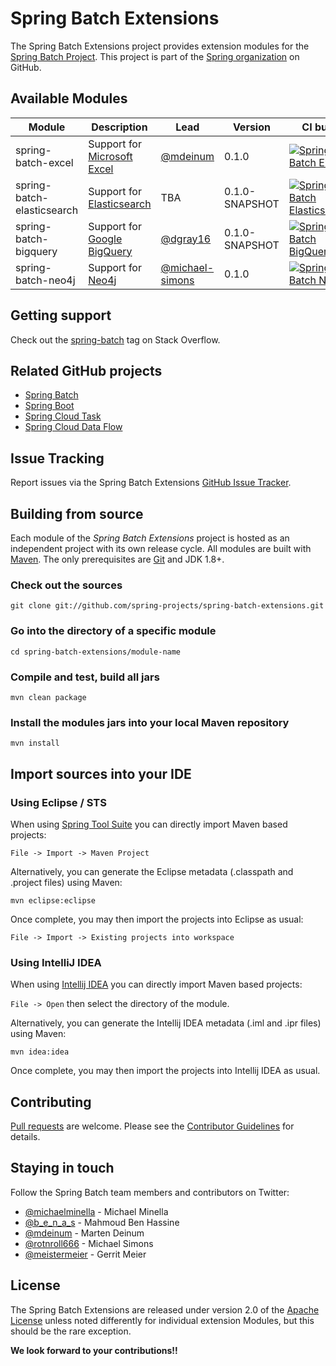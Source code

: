 Spring Batch Extensions
=============================

The Spring Batch Extensions project provides extension modules for the [Spring Batch Project][].
This project is part of the [Spring organization][] on GitHub.

## Available Modules

| Module | Description | Lead | Version | CI build |
| -------|-------------| -----| ------- |----------|
| spring-batch-excel | Support for [Microsoft Excel] | [@mdeinum](https://github.com/mdeinum) | 0.1.0 | [![Spring Batch Excel](https://github.com/spring-projects/spring-batch-extensions/actions/workflows/spring-batch-excel.yml/badge.svg)](https://github.com/spring-projects/spring-batch-extensions/actions/workflows/spring-batch-excel.yml) |
| spring-batch-elasticsearch | Support for [Elasticsearch] | TBA | 0.1.0-SNAPSHOT | [![Spring Batch Elasticsearch](https://github.com/spring-projects/spring-batch-extensions/actions/workflows/spring-batch-elasticsearch.yml/badge.svg)](https://github.com/spring-projects/spring-batch-extensions/actions/workflows/spring-batch-elasticsearch.yml) |
| spring-batch-bigquery | Support for [Google BigQuery] | [@dgray16](https://github.com/dgray16) | 0.1.0-SNAPSHOT | [![Spring Batch BigQuery](https://github.com/spring-projects/spring-batch-extensions/actions/workflows/spring-batch-bigquery.yml/badge.svg)](https://github.com/spring-projects/spring-batch-extensions/actions/workflows/spring-batch-bigquery.yml) |
| spring-batch-neo4j | Support for [Neo4j] | [@michael-simons](https://github.com/michael-simons) | 0.1.0 | [![Spring Batch Neo4j](https://github.com/spring-projects/spring-batch-extensions/actions/workflows/spring-batch-neo4j.yml/badge.svg)](https://github.com/spring-projects/spring-batch-extensions/actions/workflows/spring-batch-neo4j.yml) |

## Getting support

Check out the [spring-batch][spring-batch tag] tag on Stack Overflow.

## Related GitHub projects

* [Spring Batch][]
* [Spring Boot][]
* [Spring Cloud Task][]
* [Spring Cloud Data Flow][]

## Issue Tracking

Report issues via the Spring Batch Extensions [GitHub Issue Tracker][].

## Building from source

Each module of the *Spring Batch Extensions* project is hosted as an independent project with its own release cycle.
All modules are built with [Maven][]. The only prerequisites are [Git][] and JDK 1.8+.

### Check out the sources

`git clone git://github.com/spring-projects/spring-batch-extensions.git`

### Go into the directory of a specific module

`cd spring-batch-extensions/module-name`

### Compile and test, build all jars

`mvn clean package`

### Install the modules jars into your local Maven repository

`mvn install`

## Import sources into your IDE

### Using Eclipse / STS

When using [Spring Tool Suite] you can directly import Maven based projects:

`File -> Import -> Maven Project`

Alternatively, you can generate the Eclipse metadata (.classpath and .project files) using Maven:

`mvn eclipse:eclipse`

Once complete, you may then import the projects into Eclipse as usual:

`File -> Import -> Existing projects into workspace`

### Using IntelliJ IDEA

When using [Intellij IDEA] you can directly import Maven based projects:

`File -> Open` then select the directory of the module.

Alternatively, you can generate the Intellij IDEA metadata (.iml and .ipr files) using Maven:

`mvn idea:idea`

Once complete, you may then import the projects into Intellij IDEA as usual.

## Contributing

[Pull requests][] are welcome. Please see the [Contributor Guidelines][] for details. 

## Staying in touch

Follow the Spring Batch team members and contributors on Twitter:

* [@michaelminella](https://twitter.com/michaelminella) - Michael Minella
* [@b_e_n_a_s](https://twitter.com/b_e_n_a_s) - Mahmoud Ben Hassine
* [@mdeinum](https://twitter.com/mdeinum) - Marten Deinum
* [@rotnroll666](https://twitter.com/rotnroll666) - Michael Simons
* [@meistermeier](https://twitter.com/meistermeier) - Gerrit Meier

## License

The Spring Batch Extensions are released under version 2.0 of the [Apache License][] unless
noted differently for individual extension Modules, but this should be the rare exception.

**We look forward to your contributions!!**

[Spring Batch Project]: https://projects.spring.io/spring-batch/
[Spring organization]: https://github.com/spring-projects
[Microsoft Excel]: https://www.microsoft.com/en-us/microsoft-365/excel
[Elasticsearch]: https://www.elastic.co
[Google BigQuery]: https://cloud.google.com/bigquery
[Neo4j]: https://neo4j.com
[spring-batch tag]: https://stackoverflow.com/questions/tagged/spring-batch
[Spring Batch]: https://github.com/spring-projects/spring-batch
[Spring Boot]: https://github.com/spring-projects/spring-boot
[Spring Cloud Task]: https://github.com/spring-cloud/spring-cloud-task
[Spring Cloud Data Flow]: https://github.com/spring-cloud/spring-cloud-dataflow
[GitHub Issue Tracker]: https://github.com/spring-projects/spring-batch-extensions/issues
[Maven]: https://maven.apache.org
[Git]: https://help.github.com/set-up-git-redirect
[Spring Tool Suite]: https://spring.io/tools
[Intellij IDEA]: https://www.jetbrains.com/idea/
[Pull requests]: https://docs.github.com/en/github/collaborating-with-issues-and-pull-requests/about-pull-requests
[Contributor Guidelines]: CONTRIBUTING.md
[Apache License]: https://www.apache.org/licenses/LICENSE-2.0
